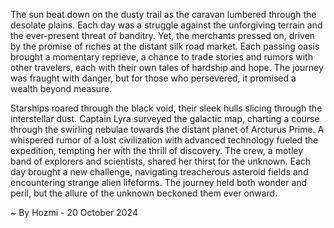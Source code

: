 
The sun beat down on the dusty trail as the caravan lumbered through the desolate plains.  Each day was a struggle against the unforgiving terrain and the ever-present threat of banditry.  Yet, the merchants pressed on, driven by the promise of riches at the distant silk road market.  Each passing oasis brought a momentary reprieve, a chance to trade stories and rumors with other travelers, each with their own tales of hardship and hope.  The journey was fraught with danger, but for those who persevered, it promised a wealth beyond measure.

Starships roared through the black void, their sleek hulls slicing through the interstellar dust.  Captain Lyra surveyed the galactic map, charting a course through the swirling nebulae towards the distant planet of Arcturus Prime.  A whispered rumor of a lost civilization with advanced technology fueled the expedition, tempting her with the thrill of discovery.  The crew, a motley band of explorers and scientists, shared her thirst for the unknown.  Each day brought a new challenge, navigating treacherous asteroid fields and encountering strange alien lifeforms. The journey held both wonder and peril, but the allure of the unknown beckoned them ever onward. 

~ By Hozmi - 20 October 2024
